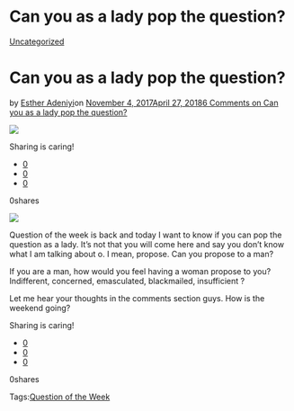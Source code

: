 # Can you as a lady pop the question?

[Uncategorized](https://estheradeniyi.com/category/uncategorized/)
# Can you as a lady pop the question?

by [Esther Adeniyi](https://estheradeniyi.com/author/esther-adeniyi/)on [November 4, 2017April 27, 2018](https://estheradeniyi.com/can-you-as-lady-pop-question/)[6 Comments on Can you as a lady pop the question?](https://estheradeniyi.com/can-you-as-lady-pop-question/#comments)

![](https://estheradeniyi.com/wp-content/uploads/2017/11/Ladies2CcanyouproposetoamanM28229.png)

Sharing is caring!

- [0](https://www.facebook.com/sharer/sharer.php?u=https%3A%2F%2Festheradeniyi.com%2Fcan-you-as-lady-pop-question%2F&amp;t=Can%20you%20as%20a%20lady%20pop%20the%20question%3F)
- [0](https://twitter.com/intent/tweet?text=Can%20you%20as%20a%20lady%20pop%20the%20question%3F&amp;url=https%3A%2F%2Festheradeniyi.com%2Fcan-you-as-lady-pop-question%2F)
- [0](#)

0shares

[![](https://estheradeniyi.com/wp-content/uploads/2017/11/Ladies2CcanyouproposetoamanM28229.png)](https://estheradeniyi.com/wp-content/uploads/2017/11/Ladies2CcanyouproposetoamanM28229.png)

 Question of the week is back and today I want to know if you can pop the question as a lady. It&#x2019;s not that you will come here and say you don&#x2019;t know what I am talking about o. I mean, propose. Can you propose to a man?

If you are a man, how would you feel having a woman propose to you? Indifferent, concerned, emasculated, blackmailed, insufficient ?

Let me hear your thoughts in the comments section guys. How is the weekend going?

Sharing is caring!

- [0](https://www.facebook.com/sharer/sharer.php?u=https%3A%2F%2Festheradeniyi.com%2Fcan-you-as-lady-pop-question%2F&amp;t=Can%20you%20as%20a%20lady%20pop%20the%20question%3F)
- [0](https://twitter.com/intent/tweet?text=Can%20you%20as%20a%20lady%20pop%20the%20question%3F&amp;url=https%3A%2F%2Festheradeniyi.com%2Fcan-you-as-lady-pop-question%2F)
- [0](#)

0shares

Tags:[Question of the Week](https://estheradeniyi.com/tag/question-of-the-week/)